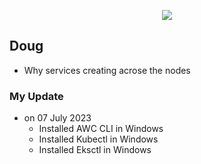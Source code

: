  <p align="center">
    <img src="https://github.com/sudheermuthyala/EKS/blob/main/Img/" />
      </p>

## Doug

- Why services creating acrose the nodes

### My Update 
- on 07 July 2023
  - Installed AWC CLI in Windows
  - Installed Kubectl in Windows
  - Installed Eksctl in Windows